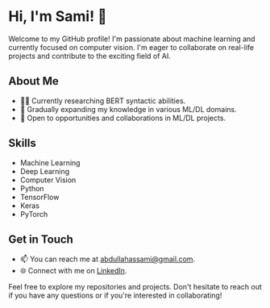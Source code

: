 # Hi, I'm Sami! 👋

Welcome to my GitHub profile! I'm passionate about machine learning and currently focused on computer vision. I'm eager to collaborate on real-life projects and contribute to the exciting field of AI.

## About Me

- 👨‍💻 Currently researching BERT syntactic abilities.
- 🌱 Gradually expanding my knowledge in various ML/DL domains.
- 💼 Open to opportunities and collaborations in ML/DL projects.


## Skills

- Machine Learning
- Deep Learning
- Computer Vision
- Python
- TensorFlow
- Keras
- PyTorch

## Get in Touch

- 📫 You can reach me at [abdullahassami@gmail.com](mailto:abdullahassami@gmail.com).
- 🌐 Connect with me on [LinkedIn](https://www.linkedin.com/in/abdullah-as-sami-6a3aa61b9/).

Feel free to explore my repositories and projects. Don't hesitate to reach out if you have any questions or if you're interested in collaborating!

<!---
sami10644/sami10644 is a ✨ special ✨ repository because its `README.md` (this file) appears on your GitHub profile.
You can click the Preview link to take a look at your changes.
--->
